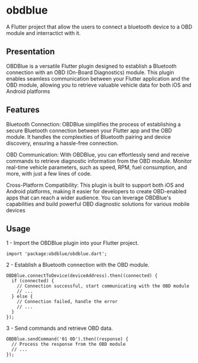 # obdblue

A Flutter project that allow the users to connect a bluetooth device to a OBD module and interractict with it.

## Presentation 
OBDBlue is a versatile Flutter plugin designed to establish a Bluetooth connection with an OBD (On-Board Diagnostics) module. This plugin enables seamless communication between your Flutter application and the OBD module, allowing you to retrieve valuable vehicle data for both iOS and Android platforms 

## Features
Bluetooth Connection: OBDBlue simplifies the process of establishing a secure Bluetooth connection between your Flutter app and the OBD module. It handles the complexities of Bluetooth pairing and device discovery, ensuring a hassle-free connection.

OBD Communication: With OBDBlue, you can effortlessly send and receive commands to retrieve diagnostic information from the OBD module. Monitor real-time vehicle parameters, such as speed, RPM, fuel consumption, and more, with just a few lines of code.

Cross-Platform Compatibility: This plugin is built to support both iOS and Android platforms, making it easier for developers to create OBD-enabled apps that can reach a wider audience. You can leverage OBDBlue's capabilities and build powerful OBD diagnostic solutions for various mobile devices

## Usage
1 - Import the OBDBlue plugin into your Flutter project.
```
import 'package:obdblue/obdblue.dart';
```

2 - Establish a Bluetooth connection with the OBD module.
```
OBDBlue.connectToDevice(deviceAddress).then((connected) {
  if (connected) {
    // Connection successful, start communicating with the OBD module
    // ...
  } else {
    // Connection failed, handle the error
    // ...
  }
});
```

3 - Send commands and retrieve OBD data.
```
OBDBlue.sendCommand('01 0D').then((response) {
  // Process the response from the OBD module
  // ...
});
```

